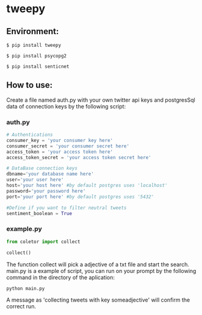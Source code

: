 # tweepy
## Environment:
```
$ pip install tweepy
```
```
$ pip install psycopg2
```
```
$ pip install senticnet
```
## How to use:
Create a file named auth.py with your own twitter api keys and postgresSql data of connection keys by the following script:
### auth.py
```py
# Authentications
consumer_key = 'your consumer key here'
consumer_secret = 'your consumer secret here'
access_token = 'your access token here'
access_token_secret = 'your access token secret here'

# DataBase connection keys
dbname='your database name here'
user='your user here'
host='your host here' #by default postgres uses 'localhost'
password='your password here'
port='your port here' #by default postgres uses '5432'

#Define if you want to filter neutral tweets
sentiment_boolean = True
```
### example.py
```py
from coletor import collect

collect()
```
The function collect will pick a adjective of a txt file and start the search.
main.py is a example of script, you can run on your prompt by the following command in the directory of the aplication:
```
python main.py
```
A message as 'collecting tweets with key someadjective' will confirm the correct run.
